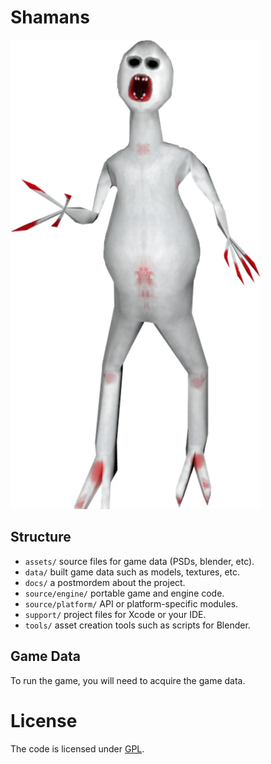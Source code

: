 # Shamans

![shamans phantom](docs/img/phantom.png)

## Structure

- `assets/` source files for game data (PSDs, blender, etc).
- `data/` built game data such as models, textures, etc.
- `docs/` a postmordem about the project.
- `source/engine/` portable game and engine code.
- `source/platform/` API or platform-specific modules.
- `support/` project files for Xcode or your IDE.
- `tools/` asset creation tools such as scripts for Blender.

## Game Data

To run the game, you will need to acquire the game data.

# License

The code is licensed under [GPL](LICENSE).
